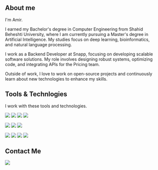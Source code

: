 ## About me
  
I'm Amir.

I earned my Bachelor's degree in Computer Engineering from Shahid Beheshti University, where I am currently pursuing a Master's degree in Artificial Intelligence. My studies focus on deep learning, bioinformatics, and natural language processing.

I work as a Backend Developer at Snapp, focusing on developing scalable software solutions. My role involves designing robust systems, optimizing code, and integrating APIs for the Pricing team.

Outside of work, I love to work on open-source projects and continuously learn about new technologies to enhance my skills.


## Tools & Technlogies

I work with these tools and technologies.

[![](https://img.shields.io/badge/-go-blue?style=for-the-badge&logo=go)](https://go.dev/)
![](https://img.shields.io/badge/Grafana-F2F4F9?style=for-the-badge&logo=grafana&logoColor=orange&labelColor=F2F4F9)
![](https://img.shields.io/badge/kubernetes-326ce5.svg?&style=for-the-badge&logo=kubernetes&logoColor=white)
![](https://img.shields.io/badge/Helm-0F1689?style=for-the-badge&logo=Helm&labelColor=0F1689)

![](https://img.shields.io/badge/MySQL-005C84?style=for-the-badge&logo=mysql&logoColor=white)
![](https://img.shields.io/badge/redis-%23DD0031.svg?&style=for-the-badge&logo=redis&logoColor=white)
![](https://img.shields.io/badge/Docker-2CA5E0?style=for-the-badge&logo=docker&logoColor=white)

[![](https://img.shields.io/badge/Python-14354C?style=for-the-badge&logo=python&logoColor=white)](https://www.python.org/)
![](https://img.shields.io/badge/PyTorch-EE4C2C?style=for-the-badge&logo=pytorch&logoColor=white)
![](https://img.shields.io/badge/TensorFlow-FF6F00?style=for-the-badge&logo=tensorflow&logoColor=white)
![](https://img.shields.io/badge/scikit_learn-F7931E?style=for-the-badge&logo=scikit-learn&logoColor=white)


<!-- [![Top Langs](https://github-readme-stats.vercel.app/api/top-langs/?username=amirhallaji&layout=compact)](https://github.com/anuraghazra/github-readme-stats) -->

## Contact Me

[![](https://img.shields.io/badge/me@amirhallaji.com-D14836?style=for-the-badge&logo=gmail&logoColor=white)](mailto:me@amirhallaji.com)

<!-- [![open](https://img.shields.io/badge/-amirhallaji.com-green?style=for-the-badge&logo=website)](https://amirhallaji.com) -->


